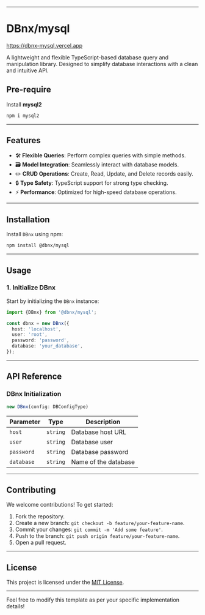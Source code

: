 
---

# **DBnx/mysql**

<https://dbnx-mysql.vercel.app>

A lightweight and flexible TypeScript-based database query and manipulation library. Designed to simplify database interactions with a clean and intuitive API.

## Pre-require

Install **mysql2**

```bash
npm i mysql2
```

---

## **Features**

- 🛠 **Flexible Queries**: Perform complex queries with simple methods.
- 🗃 **Model Integration**: Seamlessly interact with database models.
- ✏️ **CRUD Operations**: Create, Read, Update, and Delete records easily.
- 🔒 **Type Safety**: TypeScript support for strong type checking.
- ⚡ **Performance**: Optimized for high-speed database operations.

---

## **Installation**

Install `DBnx` using npm:

```bash
npm install @dbnx/mysql
```

---

## **Usage**

### **1. Initialize DBnx**

Start by initializing the `DBnx` instance:

```typescript
import {DBnx} from '@dbnx/mysql';

const dbnx = new DBnx({
  host: 'localhost',
  user: 'root',
  password: 'password',
  database: 'your_database',
});
```

---

## **API Reference**

### **DBnx Initialization**

```typescript
new DBnx(config: DBConfigType)
```

| Parameter      | Type     | Description                            |
|----------------|----------|----------------------------------------|
| `host`         | `string` | Database host URL                     |
| `user`         | `string` | Database user                         |
| `password`     | `string` | Database password                     |
| `database`     | `string` | Name of the database                  |

---

## **Contributing**

We welcome contributions! To get started:

1. Fork the repository.
2. Create a new branch: `git checkout -b feature/your-feature-name`.
3. Commit your changes: `git commit -m 'Add some feature'`.
4. Push to the branch: `git push origin feature/your-feature-name`.
5. Open a pull request.

---

## **License**

This project is licensed under the [MIT License](LICENSE).

---

Feel free to modify this template as per your specific implementation details!
